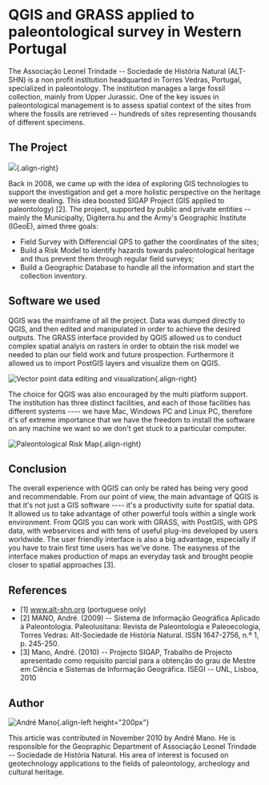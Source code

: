 # QGIS and GRASS applied to paleontological survey in Western Portugal

The Associação Leonel Trindade -- Sociedade de História Natural
(ALT-SHN) is a non profit institution headquarted in Torres Vedras,
Portugal, specialized in paleontology. The institution manages a large
fossil collection, mainly from Upper Jurassic. One of the key issues in
paleontological management is to assess spatial context of the sites
from where the fossils are retrieved -- hundreds of sites representing
thousands of different specimens.

## The Project

![](./images/portugal_torres1.jpg){.align-right}

Back in 2008, we came up with the idea of exploring GIS technologies to
support the investigation and get a more holistic perspective on the
heritage we were dealing. This idea boosted SIGAP Project (GIS applied
to paleontology) \[2\]. The project, supported by public and private
entities -- mainly the Municipalty, Digiterra.hu and the Army\'s
Geographic Institute (IGeoE), aimed three goals:

-   Field Survey with Differencial GPS to gather the coordinates of the
    sites;
-   Build a Risk Model to identify hazards towards paleontological
    heritage and thus prevent them through regular field surveys;
-   Build a Geographic Database to handle all the information and start
    the collection inventory.

## Software we used

QGIS was the mainframe of all the project. Data was dumped directly to
QGIS, and then edited and manipulated in order to achieve the desired
outputs. The GRASS interface provided by QGIS allowed us to conduct
complex spatial analyis on rasters in order to obtain the risk model we
needed to plan our field work and future prospection. Furthermore it
allowed us to import PostGIS layers and visualize them on QGIS.

![Vector point data editing and
visualization](./images/portugal_torres2.jpg){.align-right}

The choice for QGIS was also encouraged by the multi platform support.
The institution has three distinct facilities, and each of those
facilities has different systems \---- we have Mac, Windows PC and Linux
PC, therefore it\'s of extreme importance that we have the freedom to
install the software on any machine we want so we don\'t get stuck to a
particular computer.

![Paleontological Risk Map](./images/portugal_torres3.jpg){.align-right}

## Conclusion

The overall experience with QGIS can only be rated has being very good
and recommendable. From our point of view, the main advantage of QGIS is
that it\'s not just a GIS software --\-- it\'s a productivity suite for
spatial data. It allowed us to take advantage of other powerful tools
within a single work environment. From QGIS you can work with GRASS,
with PostGIS, with GPS data, with webservices and with tens of useful
plug-ins developed by users worldwide. The user friendly interface is
also a big advantage, especially if you have to train first time users
has we\'ve done. The easyness of the interface makes production of maps
an everyday task and brought people closer to spatial approaches \[3\].

## References

-   \[1\] www.alt-shn.org (portuguese only)
-   \[2\] MANO, André. (2009) -- Sistema de Informação Geográfica
    Aplicado à Paleontologia. Paleolusitana: Revista de Paleontologia e
    Paleoecologia, Torres Vedras: Alt-Sociedade de História Natural.
    ISSN 1647-2756, n.º 1, p. 245-250.
-   \[3\] Mano, André. (2010) -- Projecto SIGAP, Trabalho de Projecto
    apresentado como requisito parcial para a obtenção do grau de Mestre
    em Ciência e Sistemas de Informação Geográfica. ISEGI -- UNL,
    Lisboa, 2010

## Author

![André Mano](./images/portugal_torresaut.png){.align-left
height="200px"}

This article was contributed in November 2010 by André Mano. He is
responsible for the Geopraphic Department of Associação Leonel Trindade
-- Sociedade de História Natural. His area of interest is focused on
geotechnology applications to the fields of paleontology, archeology and
cultural heritage.
